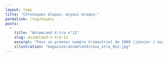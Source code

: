 ```yaml
---
layout: tags
title: "Chroniques &laquo; miyavi &raquo;"
permalink: /tag/miyavi
posts:
  -
    title: "AnimeLand X-tra n°12"
    slug: animeland-x-tra-12
    excerpt: "Pour ce premier numéro trimestriel de 2009 (janvier / mars), l'équipe d'Animeland mise une fois de plus sur \"le cahier qui tue\" avec une imposant article de quatre pages sur Death Note en guise d'introduction.Au programme, vous retrouverez également :- une rencontre avec Miyavi- des chroniques sur Tokyo Babylon, Trinity Blood, Gundam W, D-Gray"
    illustration: "magazine/animeland/couv_xtra_012.jpg"
---
```



